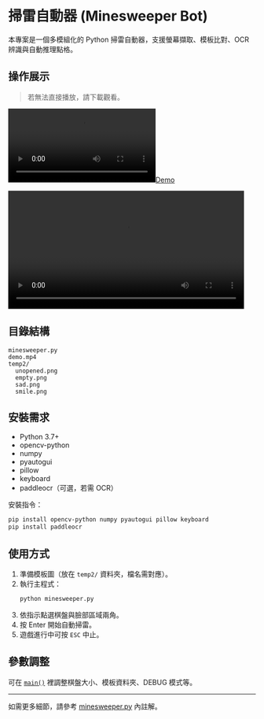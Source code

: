 # 掃雷自動器 (Minesweeper Bot)

本專案是一個多模組化的 Python 掃雷自動器，支援螢幕擷取、模板比對、OCR 辨識與自動推理點格。

## 操作展示

> 若無法直接播放，請下載觀看。

[![Demo](demo.mp4)](demo.mp4)

<video src="demo.mp4" controls width="480"></video>

## 目錄結構

```
minesweeper.py
demo.mp4
temp2/
  unopened.png
  empty.png
  sad.png
  smile.png
```

## 安裝需求

- Python 3.7+
- opencv-python
- numpy
- pyautogui
- pillow
- keyboard
- paddleocr（可選，若需 OCR）

安裝指令：
```sh
pip install opencv-python numpy pyautogui pillow keyboard
pip install paddleocr  
```

## 使用方式

1. 準備模板圖（放在 `temp2/` 資料夾，檔名需對應）。
2. 執行主程式：
   ```sh
   python minesweeper.py
   ```
3. 依指示點選棋盤與臉部區域兩角。
4. 按 Enter 開始自動掃雷。
5. 遊戲進行中可按 `ESC` 中止。

## 參數調整

可在 [`main()`](minesweeper.py) 裡調整棋盤大小、模板資料夾、DEBUG 模式等。

---

如需更多細節，請參考 [minesweeper.py](minesweeper.py) 內註解。
